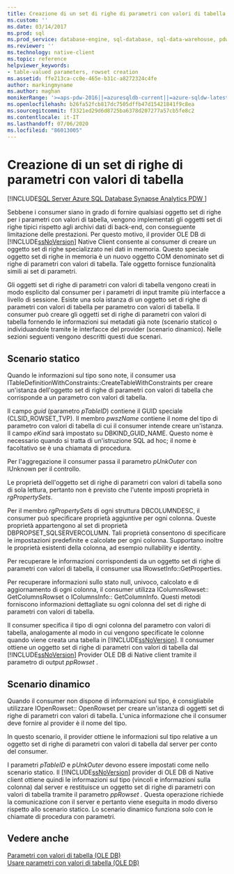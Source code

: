 ```yaml
---
title: Creazione di un set di righe di parametri con valori di tabella | Microsoft Docs
ms.custom: ''
ms.date: 03/14/2017
ms.prod: sql
ms.prod_service: database-engine, sql-database, sql-data-warehouse, pdw
ms.reviewer: ''
ms.technology: native-client
ms.topic: reference
helpviewer_keywords:
- table-valued parameters, rowset creation
ms.assetid: ffe213ca-cc0e-465e-b31c-a8272324c4fe
author: markingmyname
ms.author: maghan
monikerRange: '>=aps-pdw-2016||=azuresqldb-current||=azure-sqldw-latest||>=sql-server-2016||=sqlallproducts-allversions||>=sql-server-linux-2017||=azuresqldb-mi-current'
ms.openlocfilehash: b26fa52fcb817dc7505dffb47d15421841f9c8ea
ms.sourcegitcommit: f3321ed29d6d8725ba6378d207277a57cb5fe8c2
ms.contentlocale: it-IT
ms.lasthandoff: 07/06/2020
ms.locfileid: "86013005"
---
```

# <a name="table-valued-parameter-rowset-creation"></a>Creazione di un set di righe di parametri con valori di tabella
[!INCLUDE[SQL Server Azure SQL Database Synapse Analytics PDW ](../../includes/applies-to-version/sql-asdb-asdbmi-asa-pdw.md)]

  Sebbene i consumer siano in grado di fornire qualsiasi oggetto set di righe per i parametri con valori di tabella, vengono implementati gli oggetti set di righe tipici rispetto agli archivi dati di back-end, con conseguente limitazione delle prestazioni. Per questo motivo, il provider OLE DB di [!INCLUDE[ssNoVersion](../../includes/ssnoversion-md.md)] Native Client consente ai consumer di creare un oggetto set di righe specializzato nei dati in memoria. Questo speciale oggetto set di righe in memoria è un nuovo oggetto COM denominato set di righe di parametri con valori di tabella. Tale oggetto fornisce funzionalità simili ai set di parametri.  
  
 Gli oggetti set di righe di parametri con valori di tabella vengono creati in modo esplicito dal consumer per i parametri di input tramite più interfacce a livello di sessione. Esiste una sola istanza di un oggetto set di righe di parametri con valori di tabella per parametro con valori di tabella. Il consumer può creare gli oggetti set di righe di parametri con valori di tabella fornendo le informazioni sui metadati già note (scenario statico) o individuandole tramite le interfacce del provider (scenario dinamico). Nelle sezioni seguenti vengono descritti questi due scenari.  
  
## <a name="static-scenario"></a>Scenario statico  
 Quando le informazioni sul tipo sono note, il consumer usa ITableDefinitionWithConstraints::CreateTableWithConstraints per creare un'istanza dell'oggetto set di righe di parametri con valori di tabella che corrisponde a un parametro con valori di tabella.  
  
 Il campo *guid* (parametro *pTableID*) contiene il GUID speciale (CLSID_ROWSET_TVP). Il membro *pwszName* contiene il nome del tipo di parametro con valori di tabella di cui il consumer intende creare un'istanza. Il campo *eKind* sarà impostato su DBKIND_GUID_NAME. Questo nome è necessario quando si tratta di un'istruzione SQL ad hoc; il nome è facoltativo se è una chiamata di procedura.  
  
 Per l'aggregazione il consumer passa il parametro *pUnkOuter* con IUnknown per il controllo.  
  
 Le proprietà dell'oggetto set di righe di parametri con valori di tabella sono di sola lettura, pertanto non è previsto che l'utente imposti proprietà in *rgPropertySets*.  
  
 Per il membro *rgPropertySets* di ogni struttura DBCOLUMNDESC, il consumer può specificare proprietà aggiuntive per ogni colonna. Queste proprietà appartengono al set di proprietà DBPROPSET_SQLSERVERCOLUMN. Tali proprietà consentono di specificare le impostazioni predefinite e calcolate per ogni colonna. Supportano inoltre le proprietà esistenti della colonna, ad esempio nullability e identity.  
  
 Per recuperare le informazioni corrispondenti da un oggetto set di righe di parametri con valori di tabella, il consumer usa IRowsetInfo::GetProperties.  
  
 Per recuperare informazioni sullo stato null, univoco, calcolato e di aggiornamento di ogni colonna, il consumer utilizza IColumnsRowset:: GetColumnsRowset o IColumnsInfo:: GetColumnInfo. Questi metodi forniscono informazioni dettagliate su ogni colonna del set di righe di parametri con valori di tabella.  
  
 Il consumer specifica il tipo di ogni colonna del parametro con valori di tabella, analogamente al modo in cui vengono specificate le colonne quando viene creata una tabella in [!INCLUDE[ssNoVersion](../../includes/ssnoversion-md.md)]. Il consumer ottiene un oggetto set di righe di parametri con valori di tabella dal [!INCLUDE[ssNoVersion](../../includes/ssnoversion-md.md)] Provider OLE DB di Native client tramite il parametro di output *ppRowset* .  
  
## <a name="dynamic-scenario"></a>Scenario dinamico  
 Quando il consumer non dispone di informazioni sul tipo, è consigliabile utilizzare IOpenRowset:: OpenRowset per creare un'istanza di oggetti set di righe di parametri con valori di tabella. L'unica informazione che il consumer deve fornire al provider è il nome del tipo.  
  
 In questo scenario, il provider ottiene le informazioni sul tipo relative a un oggetto set di righe di parametri con valori di tabella dal server per conto del consumer.  
  
 I parametri *pTableID* e *pUnkOuter* devono essere impostati come nello scenario statico. Il [!INCLUDE[ssNoVersion](../../includes/ssnoversion-md.md)] provider di OLE DB di Native client ottiene quindi le informazioni sul tipo (vincoli e informazioni sulla colonna) dal server e restituisce un oggetto set di righe di parametri con valori di tabella tramite il parametro *ppRowset* . Questa operazione richiede la comunicazione con il server e pertanto viene eseguita in modo diverso rispetto allo scenario statico. Lo scenario dinamico funziona solo con le chiamate di procedura con parametri.  
  
## <a name="see-also"></a>Vedere anche  
 [Parametri con valori di tabella &#40;OLE DB&#41;](../../relational-databases/native-client-ole-db-table-valued-parameters/table-valued-parameters-ole-db.md)   
 [Usare parametri con valori di tabella &#40;OLE DB&#41;](../../relational-databases/native-client-ole-db-how-to/use-table-valued-parameters-ole-db.md)  
  
  
